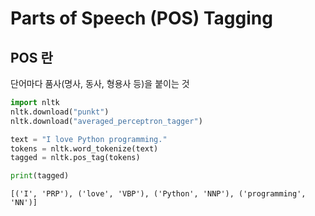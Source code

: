 # Parts of Speech (POS) Tagging

## POS 란

단어마다 품사(명사, 동사, 형용사 등)을 붙이는 것

```python
import nltk
nltk.download("punkt")
nltk.download("averaged_perceptron_tagger")

text = "I love Python programming."
tokens = nltk.word_tokenize(text)
tagged = nltk.pos_tag(tokens)

print(tagged)
```

```output
[('I', 'PRP'), ('love', 'VBP'), ('Python', 'NNP'), ('programming', 'NN')]
```
